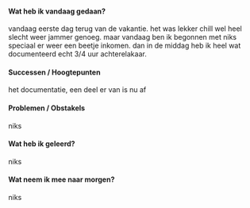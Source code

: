 
#### **Wat heb ik vandaag gedaan?**
vandaag eerste dag terug van de vakantie. het was lekker chill wel heel slecht weer jammer genoeg. maar vandaag ben ik begonnen met niks speciaal er weer een beetje inkomen. dan in de middag heb ik heel wat documenteerd echt 3/4 uur achterelakaar. 

#### **Successen / Hoogtepunten**
het documentatie, een deel er van is nu af

#### **Problemen / Obstakels**
niks

#### **Wat heb ik geleerd?**
niks

#### **Wat neem ik mee naar morgen?**
niks




